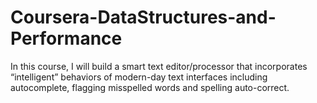 # Coursera-DataStructures-and-Performance

In this course, I will build a smart text editor/processor that incorporates “intelligent” behaviors of modern-day text interfaces including autocomplete, flagging misspelled words and spelling auto-correct.
